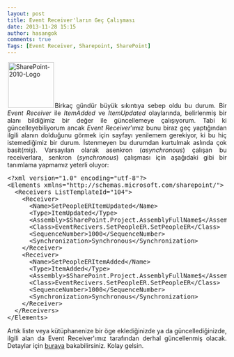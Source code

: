 ```yaml
---
layout: post
title: Event Receiver'ların Geç Çalışması
date: 2013-11-28 15:15
author: hasangok
comments: true
Tags: [Event Receiver, Sharepoint, SharePoint]
---
```

<p style="text-align: justify;"><img class="alignleft  wp-image-493" style="margin: 0px 2px; border: 0px;" alt="SharePoint-2010-Logo" src="https://raw.githubusercontent.com/hasangok/hasangok.github.io/master/uploads/2013/12/SharePoint-2010-Logo-150x150.png" width="105" height="105" />Birkaç gündür büyük sıkıntıya sebep oldu bu durum. Bir <em>Event Receiver</em> ile <em>ItemAdded</em> ve <em>ItemUpdated</em> olaylarında, belirlenmiş bir alanı bildiğimiz bir değer ile güncellemeye çalışıyorum. Tabi ki güncelleyebiliyorum ancak <em>Event Receiver</em>'ımız bunu biraz geç yaptığından ilgili alanın dolduğunu görmek için sayfayı yenilemem gerekiyor, ki bu hiç istemediğimiz bir durum. İstenmeyen bu durumdan kurtulmak aslında çok basit(<em>miş</em>). Varsayılan olarak asenkron (<em>asynchronous</em>) çalışan bu receiverlara, senkron (<em>synchronous</em>) çalışması için aşağıdaki gibi bir tanımlama yapmamız yeterli oluyor:</p>
<p style="text-align: justify;"><!--more--></p>

<pre class="lang:default decode:true">&lt;?xml version="1.0" encoding="utf-8"?&gt;
&lt;Elements xmlns="http://schemas.microsoft.com/sharepoint/"&gt;
  &lt;Receivers ListTemplateId="104"&gt;
    &lt;Receiver&gt;
      &lt;Name&gt;SetPeopleERItemUpdated&lt;/Name&gt;
      &lt;Type&gt;ItemUpdated&lt;/Type&gt;
      &lt;Assembly&gt;$SharePoint.Project.AssemblyFullName$&lt;/Assembly&gt;
      &lt;Class&gt;EventRecivers.SetPeopleER.SetPeopleER&lt;/Class&gt;
      &lt;SequenceNumber&gt;1000&lt;/SequenceNumber&gt;
      &lt;Synchronization&gt;Synchronous&lt;/Synchronization&gt;
    &lt;/Receiver&gt;
    &lt;Receiver&gt;
      &lt;Name&gt;SetPeopleERItemAdded&lt;/Name&gt;
      &lt;Type&gt;ItemAdded&lt;/Type&gt;
      &lt;Assembly&gt;$SharePoint.Project.AssemblyFullName$&lt;/Assembly&gt;
      &lt;Class&gt;EventRecivers.SetPeopleER.SetPeopleER&lt;/Class&gt;
      &lt;SequenceNumber&gt;1000&lt;/SequenceNumber&gt;
      &lt;Synchronization&gt;Synchronous&lt;/Synchronization&gt;
    &lt;/Receiver&gt;
  &lt;/Receivers&gt;
&lt;/Elements&gt;</pre>
<p style="text-align: justify;">Artık liste veya kütüphanenize bir öge eklediğinizde ya da güncellediğinizde, ilgili alan da Event Receiver'ımız tarafından derhal güncellenmiş olacak. Detaylar için <a href="http://msdn.microsoft.com/en-US/library/gg981880.aspx" target="_blank">buraya</a> bakabilirsiniz.
Kolay gelsin.</p>

